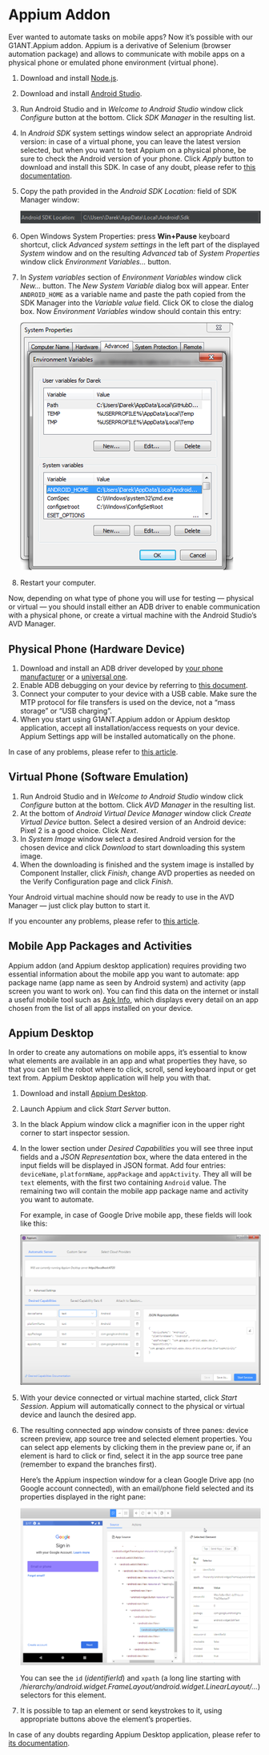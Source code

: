 # Appium Addon

Ever wanted to automate tasks on mobile apps? Now it’s possible with our G1ANT.Appium addon. Appium is a derivative of Selenium (browser automation package) and allows to communicate with mobile apps on a physical phone or emulated phone environment (virtual phone).

1. Download and install [Node.js](https://nodejs.org/en/download/).

2. Download and install [Android Studio](https://developer.android.com/studio).

3. Run Android Studio and in *Welcome to Android Studio* window click *Configure* button at the bottom. Click *SDK Manager* in the resulting list.

4. In *Android SDK* system settings window select an appropriate Android version: in case of a virtual phone, you can leave the latest version selected, but when you want to test Appium on a physical phone, be sure to check the Android version of your phone. Click *Apply* button to download and install this SDK. In case of any doubt, please refer to [this documentation](https://developer.android.com/studio/intro/update?utm_source=android-studio#sdk-manager).

5. Copy the path provided in the *Android SDK Location:* field of SDK Manager window:

   ![SDK Path](https://raw.githubusercontent.com/G1ANT-Robot/G1ANT.Manual/develop/-assets/sdk-path.png)

6. Open Windows System Properties: press **Win+Pause** keyboard shortcut, click *Advanced system settings* in the left part of the displayed *System* window and on the resulting *Advanced* tab of *System Properties* window click *Environment Variables…* button.

7. In *System variables* section of *Environment Variables* window click *New…* button. The *New System Variable* dialog box will appear. Enter `ANDROID_HOME` as a variable name and paste the path copied from the SDK Manager into the *Variable value* field. Click OK to close the dialog box. Now *Environment Variables* window should contain this entry:

   ![Android Environment Variable](../-assets/environment-variables.png)

8. Restart your computer.

Now, depending on what type of phone you will use for testing — physical or virtual — you should install either an ADB driver to enable communication with a physical phone, or create a virtual machine with the Android Studio’s AVD Manager.

## Physical Phone (Hardware Device)

1. Download and install an ADB driver developed by [your phone manufacturer](https://developer.android.com/studio/run/oem-usb.html) or a [universal one](http://adbdriver.com/downloads/).
2. Enable ADB debugging on your device by referring to [this document](https://developer.android.com/studio/command-line/adb.html#Enabling).
3. Connect your computer to your device with a USB cable. Make sure the MTP protocol for file transfers is used on the device, not a “mass storage” or “USB charging”.
4. When you start using G1ANT.Appium addon or Appium desktop application, accept all installation/access requests on your device. Appium Settings app will be installed automatically on the phone.

In case of any problems, please refer to [this article](https://developer.android.com/studio/run/device).

## Virtual Phone (Software Emulation)

1. Run Android Studio and in *Welcome to Android Studio* window click *Configure* button at the bottom. Click *AVD Manager* in the resulting list.
2. At the bottom of *Android Virtual Device Manager* window click *Create Virtual Device* button. Select a desired version of an Android device: Pixel 2 is a good choice. Click *Next*.
3. In *System Image* window select a desired Android version for the chosen device and click *Download* to start downloading this system image.
4. When the downloading is finished and the system image is installed by Component Installer, click *Finish*, change AVD properties as needed on the Verify Configuration page and click *Finish*.

Your Android virtual machine should now be ready to use in the AVD Manager — just click play button to start it.

If you encounter any problems, please refer to [this article](https://developer.android.com/studio/run/managing-avds).

## Mobile App Packages and Activities

Appium addon (and Appium desktop application) requires providing two essential information about the mobile app you want to automate: app package name (app name as seen by Android system) and activity (app screen you want to work on). You can find this data on the internet or install a useful mobile tool such as [Apk Info](https://play.google.com/store/apps/details?id=com.wt.apkinfo), which displays every detail on an app chosen from the list of all apps installed on your device.

## Appium Desktop

In order to create any automations on mobile apps, it’s essential to know what elements are available in an app and what properties they have, so that you can tell the robot where to click, scroll, send keyboard input or get text from. Appium Desktop application will help you with that.

1. Download and install [Appium Desktop](https://github.com/appium/appium-desktop/releases/latest).

2. Launch Appium and click *Start Server* button.

3. In the black Appium window click a magnifier icon in the upper right corner to start inspector session.

4. In the lower section under *Desired Capabilities* you will see three input fields and a *JSON Representation* box, where the data entered in the input fields will be displayed in JSON format. Add four entries: `deviceName`, `platformName`, `appPackage` and `appActivity`. They all will be `text` elements, with the first two containing `Android` value. The remaining two will contain the mobile app package name and activity you want to automate.

   For example, in case of Google Drive mobile app, these fields will look like this:

   ![Appium App Settings](../-assets/appium-settings.png)

5. With your device connected or virtual machine started, click *Start Session*. Appium will automatically connect to the physical or virtual device and launch the desired app.

6. The resulting connected app window consists of three panes: device screen preview, app source tree and selected element properties. You can select app elements by clicking them in the preview pane or, if an element is hard to click or find, select it in the app source tree pane (remember to expand the branches first).

   Here’s the Appium inspection window for a clean Google Drive app (no Google account connected), with an email/phone field selected and its properties displayed in the right pane:

   ![Appium App Inspection](../-assets/appium-app.png)

   You can see the `id` (*identifierId*) and `xpath` (a long line starting with */hierarchy/android.widget.FrameLayout/android.widget.LinearLayout/…*) selectors for this element.

7. It is possible to tap an element or send keystrokes to it, using appropriate buttons above the element’s properties.

In case of any doubts regarding Appium Desktop application, please refer to [its documentation](https://github.com/appium/appium-desktop).
